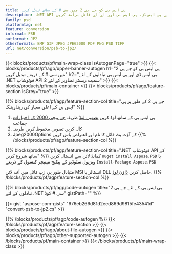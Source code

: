 ```yaml
---
title: پی ایس بی کو جے پی 2 میں سی # کے ساتھ تبدیل کریں
description: .NET API کے ذریعے پی ایس ڈی، پی ایس بی اور اے اے فائل برآمد کریں
family: psd
platformtag: net
feature: conversion
informat: PSB
outformat: JP2
otherformats: BMP GIF JPEG JPEG2000 PDF PNG PSD TIFF
url: net/conversion/psb-to-jp2/
---
```


{{< blocks/products/pf/main-wrap-class isAutogenPage="true" >}}
{{< blocks/products/pf/agp/upper-banner-autogen h1="پی ایس بی کو جے پی 2 میں سی # کے ذریعے تبدیل کریں" h2="پی ایس ڈی اور پی ایس بی تبادلوں کے لئے .NET فوٹوشاپ API سمیت ریسٹر تصاویر کے لئے 2" >}}
{{< blocks/products/pf/main-container >}}
{{< blocks/products/pf/agp/feature-section isGrey="true" >}}

{{% blocks/products/pf/agp/feature-section-col title="جے پی 2 کے طور پر پی ایس بی کے اعلی معیار کی رینڈریننگ" %}}
1. پی ایس بی کے ساتھ لوڈ کریں [تصویر. لوڈ](https://apireference.aspose.com/psd/net/aspose.psd/image/methods/load/index) طریقہ
 [جے پیجی 2000 کے اختیارات](https://apireference.aspose.com/psd/net/aspose.psd.imageoptions/Jpeg2000Options) جماعت
1. کال کریں [تصویر. محفوظ کریں](https://apireference.aspose.com/psd/net/aspose.psd/image/methods/save/index) طریقہ
1. Jpeg2000Options کے آؤٹ پٹ فائل کا نام اور اعتراض پاس کریں
{{% /blocks/products/pf/agp/feature-section-col %}}

{{% blocks/products/pf/agp/feature-section-col title=".NET فوٹوشاپ API کے ساتھ شروع کریں" %}}
کمانڈ لائن سے انسٹال کریں ```nuget install Aspose.PSD``` یا ویژیول سٹوڈیو کے پیکیج مینیجر کنسول کے ذریعے ```Install-Package Aspose.PSD```

متبادل طور پر، زپ فائل میں آف لائن MSI انسٹالر یا DLL حاصل کریں [ڈاؤن لوڈ](https://releases.aspose.com/psd/net).
{{% /blocks/products/pf/agp/feature-section-col %}}

{{% blocks/products/pf/agp/code-autogen title="پی ایس بی کے لئے جے پی 2 تبادلوں کے لئے .NET سی # کوڈ" gistPath="" %}}

{{< gist "aspose-com-gists" "676eb266d81d2eed869d9815fe43541d" "convert-psb-to-jp2.cs" >}}

{{% /blocks/products/pf/agp/code-autogen %}}
{{< /blocks/products/pf/agp/feature-section >}}
{{< blocks/products/pf/agp/about-file-autogen >}}
{{< blocks/products/pf/agp/other-supported-autogen >}}
{{< /blocks/products/pf/main-container >}}
{{< /blocks/products/pf/main-wrap-class >}}
